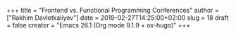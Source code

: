 +++
title = "Frontend vs. Functional Programming Conferences"
author = ["Rakhim Davletkaliyev"]
date = 2019-02-27T14:25:00+02:00
slug = 18
draft = false
creator = "Emacs 26.1 (Org mode 9.1.9 + ox-hugo)"
+++
